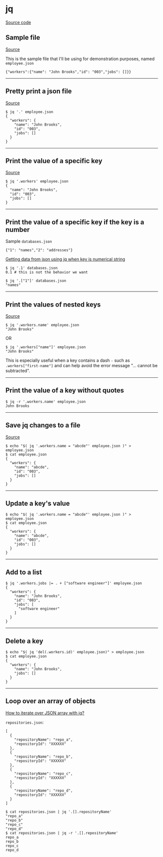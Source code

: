 # jq

[Source code](https://github.com/stedolan/jq)

## Sample file
[Source](https://tecadmin.net/linux-jq-command/)

This is the sample file that I'll be using for demonstration purposes, named `employee.json`
```
{"workers":{"name": "John Brooks","id": "003","jobs": []}}
```

---

## Pretty print a json file
[Source](https://tecadmin.net/linux-jq-command/)
```
$ jq '.' employee.json
{
  "workers": {
    "name": "John Brooks",
    "id": "003",
    "jobs": []
  }
}
```

---

## Print the value of a specific key
[Source](https://tecadmin.net/linux-jq-command/)
```
$ jq '.workers' employee.json
{
  "name": "John Brooks",
  "id": "003",
  "jobs": []
}
```

---

## Print the value of a specific key if the key is a number
Sample `databases.json`
```
{"1": "names","2": "addresses"}
```
[Getting data from json using jq when key is numerical string](https://stackoverflow.com/a/28847101)
```
$ jq '.1' databases.json
0.1 # this is not the behavior we want

$ jq '.["1"]' databases.json
"names"
```

---

## Print the values of nested keys
[Source](https://tecadmin.net/linux-jq-command/)
```
$ jq '.workers.name' employee.json
"John Brooks"
```
OR
```
$ jq '.workers["name"]' employee.json
"John Brooks"
```
This is especially useful when a key contains a dash `-` such as `.workers["first-name"]` and can help avoid the error message "... cannot be subtracted".

---

## Print the value of a key without quotes
```
$ jq -r '.workers.name' employee.json
John Brooks
```

---

## Save jq changes to a file
[Source](https://stackoverflow.com/questions/42716734/modify-a-key-value-in-a-json-using-jq-in-place)
```
$ echo "$( jq '.workers.name = "abcde"' employee.json )" > employee.json
$ cat employee.json
{
  "workers": {
    "name": "abcde",
    "id": "003",
    "jobs": []
  }
}
```

---

## Update a key's value
```
$ echo "$( jq '.workers.name = "abcde"' employee.json )" > employee.json
$ cat employee.json
{
  "workers": {
    "name": "abcde",
    "id": "003",
    "jobs": []
  }
}
```

---

## Add to a list
```
$ jq '.workers.jobs |= . + ["software engineer"]' employee.json
{
  "workers": {
    "name": "John Brooks",
    "id": "003",
    "jobs": [
      "software engineer"
    ]
  }
}
```

---

## Delete a key
```
$ echo "$( jq 'del(.workers.id)' employee.json)" > employee.json
$ cat employee.json
{
  "workers": {
    "name": "John Brooks",
    "jobs": []
  }
}
```

---

## Loop over an array of objects
[How to iterate over JSON array with jq?](https://stackoverflow.com/a/68121251)

`repositories.json`:
```
[
  {
    "repositoryName": "repo_a",
    "repositoryId": "XXXXXX"
  },
  {
    "repositoryName": "repo_b",
    "repositoryId": "XXXXXX"
  },
  {
    "repositoryName": "repo_c",
    "repositoryId": "XXXXXX"
  },
  {
    "repositoryName": "repo_d",
    "repositoryId": "XXXXXX"
  }
]
```

```
$ cat repositories.json | jq '.[].repositoryName'
"repo_a"
"repo_b"
"repo_c"
"repo_d"
$ cat repositories.json | jq -r '.[].repositoryName'
repo_a
repo_b
repo_c
repo_d
```

